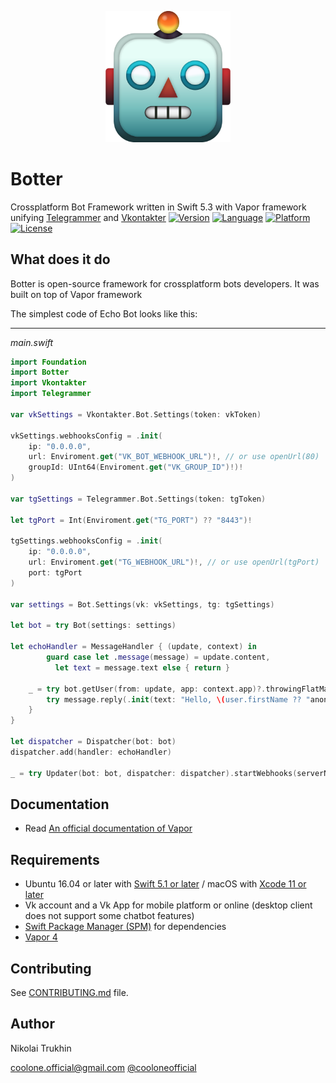 

<p align="center"><img width=200 src="logo.png" alt="Vkontakter logo"></p>

# Botter

Crossplatform Bot Framework written in Swift 5.3 with Vapor framework unifying [Telegrammer](https://github.com/givip/Telegrammer) and [Vkontakter](https://github.com/CoolONEOfficial/Vkontakter)
[![Version](https://img.shields.io/badge/version-0.1.0-blue.svg)](https://github.com/givip/Telegrammer/releases)
[![Language](https://img.shields.io/badge/language-Swift%205.1-orange.svg)](https://swift.org/download/)
[![Platform](https://img.shields.io/badge/platform-Linux%20/%20macOS-ffc713.svg)](https://swift.org/download/)
[![License](https://img.shields.io/badge/license-MIT-lightgrey.svg)](https://github.com/CoolONEOfficial/Vkontakter/blob/master/LICENSE)


What does it do
---------------

Botter is open-source framework for crossplatform bots developers.
It was built on top of Vapor framework

The simplest code of Echo Bot looks like this:

-------------

_main.swift_

```swift
import Foundation
import Botter
import Vkontakter
import Telegrammer

var vkSettings = Vkontakter.Bot.Settings(token: vkToken)

vkSettings.webhooksConfig = .init(
    ip: "0.0.0.0",
    url: Enviroment.get("VK_BOT_WEBHOOK_URL")!, // or use openUrl(80)
    groupId: UInt64(Enviroment.get("VK_GROUP_ID")!)!
)

var tgSettings = Telegrammer.Bot.Settings(token: tgToken)

let tgPort = Int(Enviroment.get("TG_PORT") ?? "8443")!
 
tgSettings.webhooksConfig = .init(
    ip: "0.0.0.0",
    url: Enviroment.get("TG_WEBHOOK_URL")!, // or use openUrl(tgPort)
    port: tgPort
)

var settings = Bot.Settings(vk: vkSettings, tg: tgSettings)

let bot = try Bot(settings: settings)

let echoHandler = MessageHandler { (update, context) in
		guard case let .message(message) = update.content,
          let text = message.text else { return }

    _ = try bot.getUser(from: update, app: context.app)?.throwingFlatMap { user in
        try message.reply(.init(text: "Hello, \(user.firstName ?? "anonymous")"), context: context)
    }
}

let dispatcher = Dispatcher(bot: bot)
dispatcher.add(handler: echoHandler)

_ = try Updater(bot: bot, dispatcher: dispatcher).startWebhooks(serverName: "testserver")

```

Documentation
---------------

- Read [An official documentation of Vapor](https://docs.vapor.codes/4.0/)

Requirements
---------------

- Ubuntu 16.04 or later with [Swift 5.1 or later](https://swift.org/getting-started/) / macOS with [Xcode 11 or later](https://swift.org/download/)
- Vk account and a Vk App for mobile platform or online (desktop client does not support some chatbot features)
- [Swift Package Manager (SPM)](https://github.com/apple/swift-package-manager/blob/master/Documentation/Usage.md) for dependencies 
- [Vapor 4](https://vapor.codes)

Contributing
---------------

See [CONTRIBUTING.md](CONTRIBUTING.md) file.

Author
---------------

Nikolai Trukhin

[coolone.official@gmail.com](mailto:coolone.official@gmail.com)
[@cooloneofficial](tg://user?id=356008384)